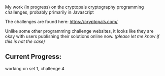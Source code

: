 My work (in progress) on the cryptopals cryptography programming challenges, probably primarily in Javascript

The challenges are found here: https://cryptopals.com/

Unlike some other programming challenge websites, it looks like they are okay with users publishing their solutions online now. 
*(please let me know if this is not the case)*

## Current Progress:
working on set 1, challenge 4
